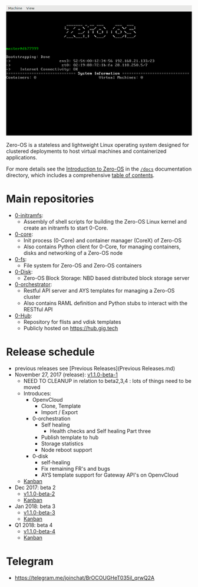 ![Zero-OS console](g8os.png)

Zero-OS is a stateless and lightweight Linux operating system designed for clustered deployments to host virtual machines and containerized applications.

For more details see the [Introduction to Zero-OS](/docs/README.md) in the [`/docs`](/docs) documentation directory, which includes a comprehensive [table of contents](/docs/SUMMARY.md).

# Main repositories

- [0-initramfs](https://github.com/zero-os/0-initramfs):
  - Assembly of shell scripts for building the Zero-OS Linux kernel and create an initramfs to start 0-Core.
- [0-core](https://github.com/zero-os/0-core):
  - Init process (0-Core) and container manager (CoreX) of Zero-OS
  - Also contains Python client for 0-Core, for managing containers, disks and networking of a Zero-OS node
- [0-fs](https://github.com/zero-os/0-fs):
  - File system for Zero-OS and Zero-OS containers
- [0-Disk](https://github.com/zero-os/0-disk):
  - Zero-OS Block Storage: NBD based distributed block storage server
- [0-orchestrator](https://github.com/zero-os/0-orchestrator):
  - Restful API server and AYS templates for managing a Zero-OS cluster
  - Also contains RAML definition and Python stubs to interact with the RESTful API
- [0-Hub](https://github.com/zero-os/0-hub):
  - Repository for flists and vdisk templates
  - Publicly hosted on https://hub.gig.tech

# Release schedule

- previous releases see [Previous Releases](Previous Releases.md)
- November 27, 2017 (release): [v1.1.0-beta-1](milestones/1.1.0-beta-1.md)
  - NEED TO CLEANUP in relation to beta2,3,4 : lots of things need to be moved
  - Introduces:
    - OpenvCloud
      - Clone, Template
      - Import / Export
    - 0-orchestration
      - Self healing
        - Health checks and Self healing Part three
      - Publish template to hub
      - Storage statistics
      - Node reboot support
    - 0-disk
      - self-healing
      - Fix remaining FR's and bugs
      - AYS template support for Gateway API's on OpenvCloud
  - [Kanban](https://waffle.io/Zero-OS/home?milestone=1.1.0-beta-1)
- Dec 2017: beta 2
  - [v1.1.0-beta-2](milestones/1.1.0-beta-2.md)
  - [Kanban](https://waffle.io/Zero-OS/home?milestone=1.1.0-beta-2)
- Jan 2018: beta 3
  - [v1.1.0-beta-3](milestones/1.1.0-beta-3.md)
  - [Kanban](https://waffle.io/Zero-OS/home?milestone=1.1.0-beta-2)    
- Q1 2018: beta 4
    - [v1.1.0-beta-4](milestones/1.1.0-beta-4.md)
    - [Kanban](https://waffle.io/Zero-OS/home?milestone=1.1.0-beta-4)

# Telegram

- https://telegram.me/joinchat/BrOCOUGHeT035il_qrwQ2A

